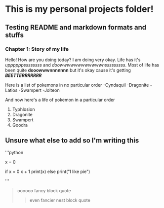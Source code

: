 # This is my personal projects folder!
## Testing README and markdown formats and stuffs
### Chapter 1: Story of my life

Hello! How are you doing today? I am doing very okay. Life has it's *uppppppssssssss* and *doowwwwwwwwwwwwnsssssssss*. Most of life has been quite **dooowwwnnnnnnn** but it's okay cause it's getting ***BEETTERRRRRRR***

Here is a list of pokemons in no particular order
-Cyndaquil
-Dragonite
-Latios
-Swampert
-Jolteon

And now here's a life of pokemon in a particular order
1. Typhlosion
2. Dragonite
3. Swampert
4. Goodra

## Unsure what else to add so I'm writing this

'''python

x = 0

if x = 0
	x + 1
	print(x)
else 
	print("I like pie")

'''

> oooooo fancy block quote
>> even fancier nest block quote


